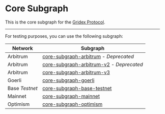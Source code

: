 # Core Subgraph

This is the core subgraph for the [Gridex Protocol](https://gdx.org).

---

For testing purposes, you can use the following subgraph:

| Network        | Subgraph                                                                                                                 |
| -------------- | ------------------------------------------------------------------------------------------------------------------------ |
| Arbitrum       | [core-subgraph-arbitrum](https://api.studio.thegraph.com/query/43214/core-subgraph-arbitrum/v0.0.3) - _Deprecated_       |
| Arbitrum       | [core-subgraph-arbitrum-v2](https://api.studio.thegraph.com/query/43214/core-subgraph-arbitrum-v2/v0.0.3) - _Deprecated_ |
| Arbitrum       | [core-subgraph-arbitrum-v3](https://api.studio.thegraph.com/query/43214/core-subgraph-arbitrum-v3/v0.0.1)                |
| Goerli         | [core-subgraph-goerli](https://api.studio.thegraph.com/query/43214/core-subgraph-goerli/v0.0.8)                          |
| Base _Testnet_ | [core-subgraph-base-testnet](https://api.studio.thegraph.com/query/43214/core-subgraph-base-testnet/v0.0.2)              |
| Mainnet        | [core-subgraph-mainnet](https://api.studio.thegraph.com/query/43214/core-subgraph-mainnet/v0.0.2)                        |
| Optimism       | [core-subgraph-optimism](https://api.thegraph.com/subgraphs/name/gridexprotocol/gridex-protocol-optimism)                |
